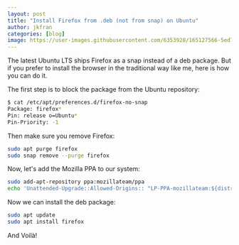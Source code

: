 ```yaml
---
layout: post
title: "Install Firefox from .deb (not from snap) on Ubuntu"
author: jkfran
categories: [blog]
image: https://user-images.githubusercontent.com/6353928/165127566-5ed7bd3d-f787-4996-801f-9e871c9544b3.png
---
```


The latest Ubuntu LTS ships Firefox as a snap instead of a deb package. But if you prefer to install the browser in the traditional way like me, here is how you can do it.

The first step is to block the package from the Ubuntu repository:

```bash
$ cat /etc/apt/preferences.d/firefox-no-snap 
Package: firefox*
Pin: release o=Ubuntu*
Pin-Priority: -1
```

Then make sure you remove Firefox:

```bash
sudo apt purge firefox
sudo snap remove --purge firefox
```

Now, let's add the Mozilla PPA to our system:
```bash
sudo add-apt-repository ppa:mozillateam/ppa
echo 'Unattended-Upgrade::Allowed-Origins:: "LP-PPA-mozillateam:${distro_codename}";' | sudo tee /etc/apt/apt.conf.d/51unattended-upgrades-firefox
```

Now we can install the deb package:
```bash
sudo apt update
sudo apt install firefox
```

And Voilà!
